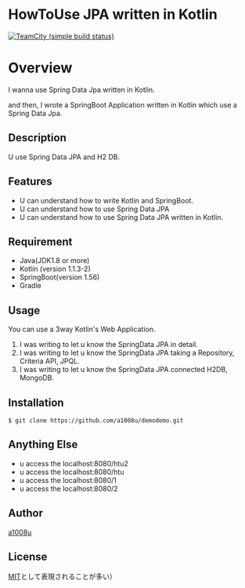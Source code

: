# HowToUse JPA written in Kotlin
[![TeamCity (simple build status)](https://img.shields.io/teamcity/http/teamcity.jetbrains.com/s/bt345.svg)]()

# Overview

I wanna use Spring Data Jpa written in Kotlin. 

and then, I wrote a SpringBoot Application written in Kotlin which use a Spring Data Jpa. 

## Description

U use Spring Data JPA and H2 DB. 

## Features

- U can understand how to write Kotlin and SpringBoot.
- U can understand how to use Spring Data JPA
- U can understand how to use Spring Data JPA written in Kotlin.

## Requirement

- Java(JDK1.8 or more)
- Kotlin (version 1.1.3-2)
- SpringBoot(version 1.56)
- Gradle

## Usage

You can use a 3way Kotlin's Web Application.

1. I was writing to let u know the SpringData JPA in detail.
2. I was writing to let u know the SpringData JPA taking a Repository, Criteria API, JPQL.
3. I was writing to let u know the SpringData JPA connected H2DB, MongoDB.

## Installation

    $ git clone https://github.com/a1008u/demodemo.git

## Anything Else

- u access the localhost:8080/htu2
- u access the localhost:8080/htu
- u access the localhost:8080/1
- u access the localhost:8080/2

## Author

[a1008u](https://github.com/a1008u)

## License

[MIT](http://b4b4r07.mit-license.org)として表現されることが多い）

